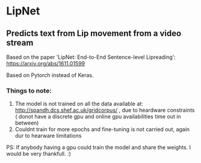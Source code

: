 # LipNet
## Predicts text from Lip movement from a video stream

Based on the paper 'LipNet: End-to-End Sentence-level Lipreading': https://arxiv.org/abs/1611.01599

Based on Pytorch instead of Keras. 

### Things to note:
1) The model is not trained on all the data available at: http://spandh.dcs.shef.ac.uk/gridcorpus/ , due to heardware constraints ( donot have a discrete gpu and online gpu availabilities time out in between)
2) Couldnt train for more epochs and fine-tuning is not carried out, again dur to hearware limitations 

PS: If anybody having a gpu could train the model and share the weights. I would be very thankfull. :)


